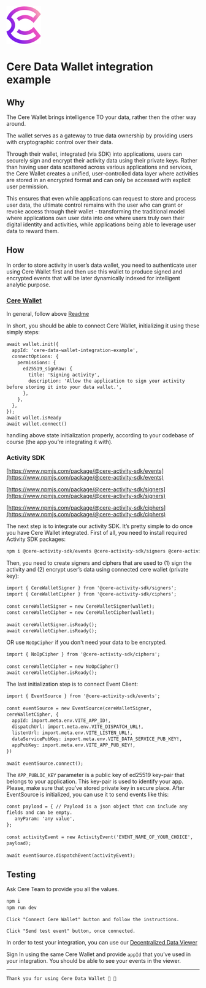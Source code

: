 ![Favicon](public/favicon.png)
# Cere Data Wallet integration example

## Why

The Cere Wallet brings intelligence TO your data, rather then the other way around.

The wallet serves as a gateway to true data ownership by providing users with cryptographic control over their data.

Through their wallet, integrated (via SDK) into applications, users can securely sign and encrypt their activity data using their private keys. Rather than having user data scattered across various applications and services, the Cere Wallet creates a unified, user-controlled data layer where activities are stored in an encrypted format and can only be accessed with explicit user permission.

This ensures that even while applications can request to store and process user data, the ultimate control remains with the user who can grant or revoke access through their wallet - transforming the traditional model where applications own user data into one where users truly own their digital identity and activities, while applications being able to leverage user data to reward them.

## How

In order to store activity in user’s data wallet, you need to authenticate user using Cere Wallet first and then use this wallet to produce signed and encrypted events that will be later dynamically indexed for intelligent analytic purpose.

### [Cere Wallet](https://www.npmjs.com/package/@cere/embed-wallet)

In general, follow above [Readme](https://www.npmjs.com/package/@cere/embed-wallet?activeTab=readme)

In short, you should be able to connect Cere Wallet, initializing it using these simply steps:

```tsx
await wallet.init({
  appId: 'cere-data-wallet-integration-example',
  connectOptions: {
    permissions: {
      ed25519_signRaw: {
        title: 'Signing activity',
        description: 'Allow the application to sign your activity before storing it into your data wallet.',
      },
    },
  },
});
await wallet.isReady
await wallet.connect()
```

handling above state initialization properly, according to your codebase of course (the app you’re integrating it with).

### Activity SDK

[https://www.npmjs.com/package/@cere-activity-sdk/events](https://www.npmjs.com/package/@cere-activity-sdk/events)

[https://www.npmjs.com/package/@cere-activity-sdk/signers](https://www.npmjs.com/package/@cere-activity-sdk/signers)

[https://www.npmjs.com/package/@cere-activity-sdk/ciphers](https://www.npmjs.com/package/@cere-activity-sdk/ciphers)

The next step is to integrate our activity SDK. It’s pretty simple to do once you have Cere Wallet integrated. First of all, you need to install required Activity SDK packages:

```bash
npm i @cere-activity-sdk/events @cere-activity-sdk/signers @cere-activity-sdk/ciphers
```

Then, you need to create signers and ciphers that are used to (1) sign the activity and (2) encrypt user’s data using connected cere wallet (private key):

```tsx
import { CereWalletSigner } from '@cere-activity-sdk/signers';
import { CereWalletCipher } from '@cere-activity-sdk/ciphers';

const cereWalletSigner = new CereWalletSigner(wallet);
const cereWalletCipher = new CereWalletCipher(wallet);

await cereWalletSigner.isReady();
await cereWalletCipher.isReady();
```

OR use `NoOpCipher` if you don't need your data to be encrypted. 
```tsx
import { NoOpCipher } from '@cere-activity-sdk/ciphers';

const cereWalletCipher = new NoOpCipher() 
await cereWalletCipher.isReady();
```

The last initialization step is to connect Event Client:

```tsx
import { EventSource } from '@cere-activity-sdk/events';

const eventSource = new EventSource(cereWalletSigner, cereWalletCipher, {
  appId: import.meta.env.VITE_APP_ID!,
  dispatchUrl: import.meta.env.VITE_DISPATCH_URL!,
  listenUrl: import.meta.env.VITE_LISTEN_URL!,
  dataServicePubKey: import.meta.env.VITE_DATA_SERVICE_PUB_KEY!,
  appPubKey: import.meta.env.VITE_APP_PUB_KEY!,
})

await eventSource.connect();
```

The `APP_PUBLIC_KEY` parameter is a public key of ed25519 key-pair that belongs to your application. This key-pair is used to identify your app. Please, make sure that you’ve stored private key in secure place. After EventSource is initialized, you can use it to send events like this:

```tsx
const payload = { // Payload is a json object that can include any fields and can be empty.
   anyParam: 'any value',
};

const activityEvent = new ActivityEvent('EVENT_NAME_OF_YOUR_CHOICE', payload);

await eventSource.dispatchEvent(activityEvent);
```

## Testing

Ask Cere Team to provide you all the values.
```bash
npm i
npm run dev
```
```
Click "Connect Cere Wallet" button and follow the instructions.
```
```
Click "Send test event" button, once connected.
```

In order to test your integration, you can use our [Decentralized Data Viewer](https://ddc.cere.network)

Sign In using the same Cere Wallet and provide `appId` that you’ve used in your integration. You should be able to see your events in the viewer.

---
```
Thank you for using Cere Data Wallet 🤝 🫡
```
